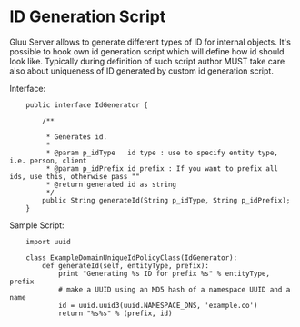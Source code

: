 # ID Generation Script

Gluu Server allows to generate different types of ID for internal objects. It's possible to hook own id generation script which will define how id should look like. Typically during definition of such script author MUST take care also about uniqueness of ID generated by custom id generation script.

Interface:


        public interface IdGenerator {

            /**

             * Generates id.
             *
             * @param p_idType   id type : use to specify entity type, i.e. person, client
             * @param p_idPrefix id prefix : If you want to prefix all ids, use this, otherwise pass ""
             * @return generated id as string
             */
            public String generateId(String p_idType, String p_idPrefix);
        }


Sample Script:


        import uuid

        class ExampleDomainUniqueIdPolicyClass(IdGenerator):
            def generateId(self, entityType, prefix):
                print "Generating %s ID for prefix %s" % entityType, prefix
                # make a UUID using an MD5 hash of a namespace UUID and a name
                id = uuid.uuid3(uuid.NAMESPACE_DNS, 'example.co')
                return "%s%s" % (prefix, id)

